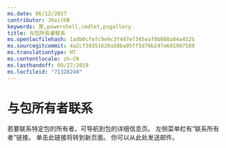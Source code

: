 ```yaml
---
ms.date: 06/12/2017
contributor: JKeithB
keywords: 库,powershell,cmdlet,psgallery
title: 与包所有者联系
ms.openlocfilehash: 1adb0cfefc9e9c3f447e7345eaf0b088a04a452b
ms.sourcegitcommit: 4a2cf30351620a58ba95ff5d76b247e601907589
ms.translationtype: HT
ms.contentlocale: zh-CN
ms.lasthandoff: 09/27/2019
ms.locfileid: "71328248"
---
```

# <a name="contacting-package-owners"></a>与包所有者联系

若要联系特定包的所有者，可导航到包的详细信息页。
左侧菜单栏有“联系所有者”链接。
单击此链接将转到新页面。
你可以从此处发送邮件。
